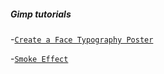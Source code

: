 ##### Gimp tutorials

-[`Create a Face Typography Poster`](https://www.youtube.com/watch?v=eD6tMh8cSW8)

-[`Smoke Effect`](https://www.youtube.com/watch?v=KvGTWmkGx7Q)


